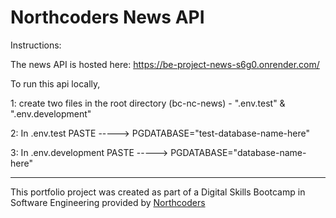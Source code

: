 # Northcoders News API

Instructions:

The news API is hosted here: https://be-project-news-s6g0.onrender.com/

To run this api locally,

1: create two files in the root directory (bc-nc-news) - ".env.test" & ".env.development"

2: In .env.test PASTE -----> PGDATABASE="test-database-name-here"

3: In .env.development PASTE -----> PGDATABASE="database-name-here"

---

This portfolio project was created as part of a Digital Skills Bootcamp in Software Engineering provided by [Northcoders](https://northcoders.com/)

